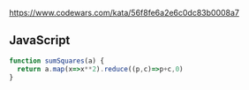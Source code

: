 https://www.codewars.com/kata/56f8fe6a2e6c0dc83b0008a7

## JavaScript
```js
function sumSquares(a) {
  return a.map(x=>x**2).reduce((p,c)=>p+c,0)
}
```